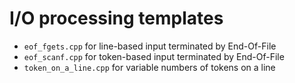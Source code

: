 # I/O processing templates

-	`eof_fgets.cpp` for line-based input terminated by End-Of-File
-	`eof_scanf.cpp` for token-based input terminated by End-Of-File
-	`token_on_a_line.cpp` for variable numbers of tokens on a line
